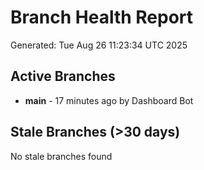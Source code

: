 # Branch Health Report
Generated: Tue Aug 26 11:23:34 UTC 2025

## Active Branches
- **main** - 17 minutes ago by Dashboard Bot

## Stale Branches (>30 days)
No stale branches found
